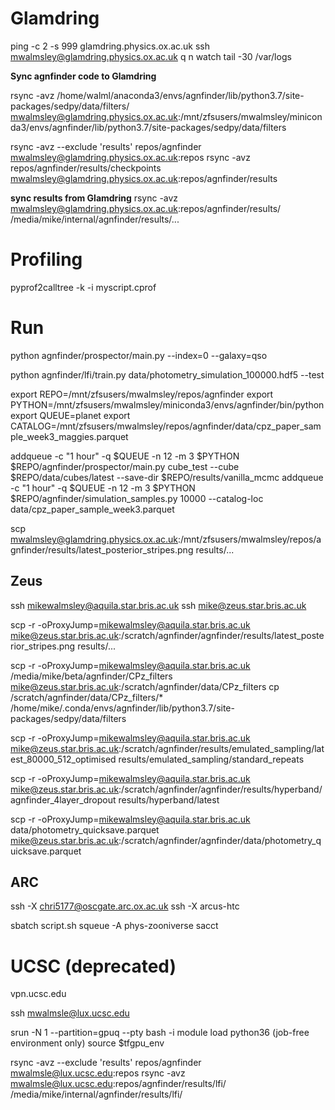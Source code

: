 
# Glamdring

ping -c 2 -s 999 glamdring.physics.ox.ac.uk
ssh mwalmsley@glamdring.physics.ox.ac.uk
q
n
watch tail -30 /var/logs


**Sync agnfinder code to Glamdring**

rsync -avz /home/walml/anaconda3/envs/agnfinder/lib/python3.7/site-packages/sedpy/data/filters/ mwalmsley@glamdring.physics.ox.ac.uk:/mnt/zfsusers/mwalmsley/miniconda3/envs/agnfinder/lib/python3.7/site-packages/sedpy/data/filters

rsync -avz --exclude 'results' repos/agnfinder mwalmsley@glamdring.physics.ox.ac.uk:repos
rsync -avz repos/agnfinder/results/checkpoints mwalmsley@glamdring.physics.ox.ac.uk:repos/agnfinder/results


**sync results from Glamdring**
rsync -avz mwalmsley@glamdring.physics.ox.ac.uk:repos/agnfinder/results/ /media/mike/internal/agnfinder/results/...


# Profiling

pyprof2calltree -k -i myscript.cprof

# Run

python agnfinder/prospector/main.py --index=0 --galaxy=qso

python agnfinder/lfi/train.py data/photometry_simulation_100000.hdf5 --test

export REPO=/mnt/zfsusers/mwalmsley/repos/agnfinder
export PYTHON=/mnt/zfsusers/mwalmsley/miniconda3/envs/agnfinder/bin/python
export QUEUE=planet
export CATALOG=/mnt/zfsusers/mwalmsley/repos/agnfinder/data/cpz_paper_sample_week3_maggies.parquet

addqueue -c "1 hour" -q $QUEUE -n 12 -m 3 $PYTHON $REPO/agnfinder/prospector/main.py cube_test --cube $REPO/data/cubes/latest --save-dir $REPO/results/vanilla_mcmc
addqueue -c "1 hour" -q $QUEUE -n 12 -m 3 $PYTHON $REPO/agnfinder/simulation_samples.py 10000 --catalog-loc data/cpz_paper_sample_week3.parquet

scp mwalmsley@glamdring.physics.ox.ac.uk:/mnt/zfsusers/mwalmsley/repos/agnfinder/results/latest_posterior_stripes.png results/...

## Zeus

ssh mikewalmsley@aquila.star.bris.ac.uk
ssh mike@zeus.star.bris.ac.uk



scp -r -oProxyJump=mikewalmsley@aquila.star.bris.ac.uk mike@zeus.star.bris.ac.uk:/scratch/agnfinder/agnfinder/results/latest_posterior_stripes.png results/...

scp -r -oProxyJump=mikewalmsley@aquila.star.bris.ac.uk /media/mike/beta/agnfinder/CPz_filters mike@zeus.star.bris.ac.uk:/scratch/agnfinder/data/CPz_filters
cp /scratch/agnfinder/data/CPz_filters/* /home/mike/.conda/envs/agnfinder/lib/python3.7/site-packages/sedpy/data/filters

scp -r -oProxyJump=mikewalmsley@aquila.star.bris.ac.uk mike@zeus.star.bris.ac.uk:/scratch/agnfinder/results/emulated_sampling/latest_80000_512_optimised results/emulated_sampling/standard_repeats

scp -r -oProxyJump=mikewalmsley@aquila.star.bris.ac.uk mike@zeus.star.bris.ac.uk:/scratch/agnfinder/agnfinder/results/hyperband/agnfinder_4layer_dropout  results/hyperband/latest

scp -r -oProxyJump=mikewalmsley@aquila.star.bris.ac.uk data/photometry_quicksave.parquet mike@zeus.star.bris.ac.uk:/scratch/agnfinder/agnfinder/data/photometry_quicksave.parquet


## ARC

ssh -X chri5177@oscgate.arc.ox.ac.uk
ssh -X arcus-htc

sbatch script.sh
squeue -A phys-zooniverse
sacct




# UCSC (deprecated)

vpn.ucsc.edu

ssh mwalmsle@lux.ucsc.edu

srun -N 1 --partition=gpuq  --pty bash -i
module load python36 (job-free environment only)
source $tfgpu_env

rsync -avz --exclude 'results' repos/agnfinder mwalmsle@lux.ucsc.edu:repos
rsync -avz mwalmsle@lux.ucsc.edu:repos/agnfinder/results/lfi/ /media/mike/internal/agnfinder/results/lfi/
